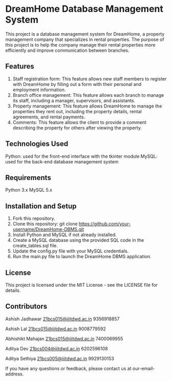 # DreamHome Database Management System

This project is a database management system for DreamHome, a property management company that specializes in rental properties. The purpose of this project is to help the company manage their rental properties more efficiently and improve communication between branches.

## Features

1. Staff registration form: This feature allows new staff members to register with DreamHome by filling out a form with their personal and employment information.
2. Branch office management: This feature allows each branch to manage its staff, including a manager, supervisors, and assistants.
3. Property management: This feature allows DreamHome to manage the properties they rent out, including the property details, rental agreements, and rental payments.
4. Comments: This feature allows the client to provide a comment describing the property for others after viewing the property. 

## Technologies Used

Python: used for the front-end interface with the tkinter module
MySQL: used for the back-end database management system

## Requirements

Python 3.x
MySQL 5.x

## Installation and Setup

1. Fork this repository.
2. Clone this repository: git clone https://github.com/your-username/DreamHome-DBMS.git
3. Install Python and MySQL if not already installed.
4. Create a MySQL database using the provided SQL code in the create_tables.sql file.
5. Update the config.py file with your MySQL credentials.
6. Run the main.py file to launch the DreamHome DBMS application.

## License

This project is licensed under the MIT License - see the LICENSE file for details.

## Contributors

Ashish Jadhawar 
21bcs015@iiitdwd.ac.in
9356918857

Ashish Lal 
21bcs015@iiitdwd.ac.in
9008779592

Abhishikt Mahajan
21bcs015@iiitdwd.ac.in
7400069955

Aditya Dev 
21bcs004@iiitdwd.ac.in
6202596108

Aditya Sethiya
21bcs005@iiitdwd.ac.in
9929130153

If you have any questions or feedback, please contact us at our-email-address.
